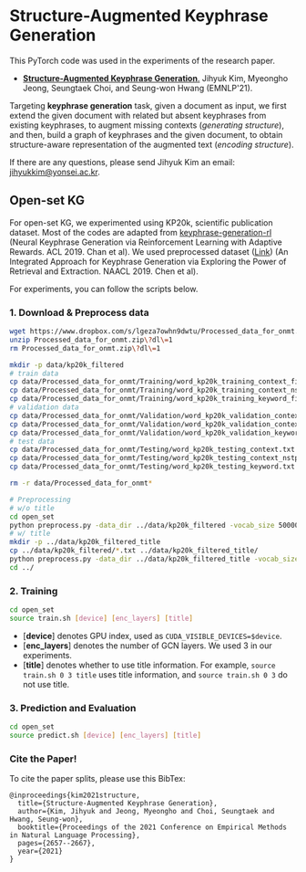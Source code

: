 # Structure-Augmented Keyphrase Generation

This PyTorch code was used in the experiments of the research paper.

* [**Structure-Augmented Keyphrase Generation**.](https://aclanthology.org/2021.emnlp-main.209.pdf) Jihyuk Kim, Myeongho Jeong, Seungtaek Choi, and Seung-won Hwang (EMNLP'21).

Targeting **keyphrase generation** task, 
given a document as input,
we first extend the given document with related but absent keyphrases from existing keyphrases, to augment missing contexts (_generating structure_), and then, build a graph of keyphrases and the given document, to obtain structure-aware representation of the augmented text (_encoding structure_).

If there are any questions, please send Jihyuk Kim an email: jihyukkim@yonsei.ac.kr.

## Open-set KG

For open-set KG, we experimented using KP20k, scientific publication dataset.
Most of the codes are adapted from [keyphrase-generation-rl](https://github.com/kenchan0226/keyphrase-generation-rl) (Neural Keyphrase Generation via Reinforcement Learning with Adaptive Rewards. ACL 2019. Chan et al).
We used preprocessed dataset ([Link](https://www.dropbox.com/s/lgeza7owhn9dwtu/Processed_data_for_onmt.zip?dl=1)) (An Integrated Approach for Keyphrase Generation via Exploring the Power of Retrieval and Extraction. NAACL 2019. Chen et al).

For experiments, you can follow the scripts below.

### 1. Download & Preprocess data
```bash
wget https://www.dropbox.com/s/lgeza7owhn9dwtu/Processed_data_for_onmt.zip?dl=1
unzip Processed_data_for_onmt.zip\?dl\=1 
rm Processed_data_for_onmt.zip\?dl\=1 

mkdir -p data/kp20k_filtered
# train data
cp data/Processed_data_for_onmt/Training/word_kp20k_training_context_filtered.txt data/kp20k_filtered/train_src.txt
cp data/Processed_data_for_onmt/Training/word_kp20k_training_context_nstpws_sims_retrieved_keyphrases_filtered.txt data/kp20k_filtered/train_ret.txt
cp data/Processed_data_for_onmt/Training/word_kp20k_training_keyword_filtered.txt data/kp20k_filtered/train_trg.txt
# validation data
cp data/Processed_data_for_onmt/Validation/word_kp20k_validation_context_filtered.txt data/kp20k_filtered/valid_src.txt
cp data/Processed_data_for_onmt/Validation/word_kp20k_validation_context_nstpws_sims_retrieved_keyphrases_filtered.txt data/kp20k_filtered/valid_ret.txt
cp data/Processed_data_for_onmt/Validation/word_kp20k_validation_keyword_filtered.txt data/kp20k_filtered/valid_trg.txt
# test data
cp data/Processed_data_for_onmt/Testing/word_kp20k_testing_context.txt data/kp20k_filtered/test_src.txt
cp data/Processed_data_for_onmt/Testing/word_kp20k_testing_context_nstpws_sims_retrieved_keyphrases_filtered.txt data/kp20k_filtered/test_ret.txt
cp data/Processed_data_for_onmt/Testing/word_kp20k_testing_keyword.txt data/kp20k_filtered/test_trg.txt

rm -r data/Processed_data_for_onmt*

# Preprocessing
# w/o title
cd open_set
python preprocess.py -data_dir ../data/kp20k_filtered -vocab_size 50000
# w/ title
mkdir -p ../data/kp20k_filtered_title
cp ../data/kp20k_filtered/*.txt ../data/kp20k_filtered_title/
python preprocess.py -data_dir ../data/kp20k_filtered_title -vocab_size 50000 -use_title
cd ../
```

### 2. Training

```bash
cd open_set
source train.sh [device] [enc_layers] [title]
```
	
* \[**device**\] denotes GPU index, used as ``CUDA_VISIBLE_DEVICES=$device``.
* \[**enc_layers**\] denotes the number of GCN layers. We used 3 in our experiments.
* \[**title**\] denotes whether to use title information. For example, ``source train.sh 0 3 title`` uses title information, and ``source train.sh 0 3`` do not use title.


### 3. Prediction and Evaluation

```bash
cd open_set
source predict.sh [device] [enc_layers] [title]
```







### Cite the Paper!

To cite the paper splits, please use this BibTex:

```
@inproceedings{kim2021structure,
  title={Structure-Augmented Keyphrase Generation},
  author={Kim, Jihyuk and Jeong, Myeongho and Choi, Seungtaek and Hwang, Seung-won},
  booktitle={Proceedings of the 2021 Conference on Empirical Methods in Natural Language Processing},
  pages={2657--2667},
  year={2021}
}
```



<!-- <p align="center">
  <img align="center" src="docs/images/overall_approach.png" />
</p>
<p align="center">
  <b>Figure:</b> Overall approach of structure-augmented keyphrase generation on two scenarios (closed/open-set keyphrase).
</p> -->



<!-- ### Run the Code!

#### Prerequisite
- ```$ sudo apt-get install p7zip```
- PyTorch 1.0
- Other requirements are listed in `requirements.txt`.

#### 1. Preprocess Dataset

We provided a shell script `dataset/yelp2013/download_yelp.sh` that downloads and preprocess the Yelp 2013 dataset. Preprocessing can be similarly done with other datasets as well (see below for download links).

We also provided the vocabulary and word vectors used in our experiments (in the `predefined_vocab/yelp2013` directory) to better replicate the results reported in the paper.

#### 2. Train and Test the Models

The `src/main.py` trains the model using the given training and dev sets, and subsequently tests the model on the given test set. There are multiple arguments that need to be set, but the most important (and mandatory) ones are the following:

- `model_type`: the type and method of customization, which can be assigned as either `BiLSTM` (no customization), or `<location>[_basis]_cust`, where `<location>` can be any of the following: word, encoder, attention, linear, bias.
- `domain`: the dataset directory name (e.g. yelp2013)
- `num_bases`: the number of bases (only required when basis customization is used)

An example execution is:

~~~bash
python3 -W ignore main.py \
--model_type linear_basis_cust \
--num_bases 4 \
--domain yelp2013 \
--vocab_dir ../predefined_vocab/yelp2013/42939.vocab \
--pretrained_word_em_dir ../predefined_vocab/yelp2013/word_vectors.npy \
--train_datadir ../dataset/yelp2013/processed_data/train.txt \
--dev_datadir ../dataset/yelp2013/processed_data/dev.txt \
--test_datadir ../dataset/yelp2013/processed_data/test.txt \
--meta_dim 64 \
--key_query_size 64 \
--word_dim 300 \
--state_size 256 \
--valid_step 1000 \
~~~

### Download the Datasets!

There are three datasets used in the paper: Yelp 2013, AAPR, and PolMed.

To download Yelp 2013, refer to the following <a href="https://drive.google.com/open?id=1PxAkmPLFMnfom46FMMXkHeqIxDbA16oy">link</a> from the original authors.

Although they were constructed by different authors (please refer to these links for <a href="https://github.com/lancopku/AAPR">AAPR</a> and <a href="https://www.figure-eight.com/">PolMed</a>, we use specific data splits for the AAPR and PolMed datasets.
Download our splits <a href="https://github.com/zizi1532/BasisCustomize/releases/download/1.0/datasets.zip">here</a>.

### Cite the Paper!

To cite the paper/code/data splits, please use this BibTex:

```
@article{kim2019categorical,
	Author = {Jihyeok Kim and Reinald Kim Amplayo and Kyungjae Lee and Sua Sung and Minji Seo and Seung-won Hwang},
	Journal = {TACL},
	Year = {2019},
	Title = {Categorical Metadata Representation for Customized Text Classification}
}
``` -->



